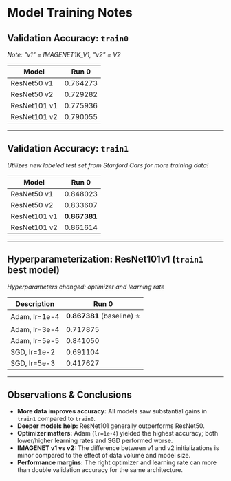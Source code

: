 # Model Training Notes

## Validation Accuracy: `train0`  
*Note: "v1" = IMAGENET1K_V1, "v2" = V2*

| Model         | Run 0    |
|---------------|----------|
| ResNet50 v1   | 0.764273 |
| ResNet50 v2   | 0.729282 |
| ResNet101 v1  | 0.775936 |
| ResNet101 v2  | 0.790055 |

---

## Validation Accuracy: `train1`  
*Utilizes new labeled test set from Stanford Cars for more training data!*

| Model         | Run 0    |
|---------------|----------|
| ResNet50 v1   | 0.848023 |
| ResNet50 v2   | 0.833607 |
| ResNet101 v1  | **0.867381** |
| ResNet101 v2  | 0.861614 |

---

## Hyperparameterization: ResNet101v1 (`train1` best model)  
*Hyperparameters changed: optimizer and learning rate*

| Description    | Run 0     |
|----------------|-----------|
| Adam, lr=1e-4  | **0.867381** (baseline) ⭐ |
| Adam, lr=3e-4  | 0.717875  |
| Adam, lr=5e-5  | 0.841050  |
| SGD, lr=1e-2   | 0.691104  |
| SGD, lr=5e-3   | 0.417627  |

---

## Observations & Conclusions

- **More data improves accuracy:** All models saw substantial gains in `train1` compared to `train0`.
- **Deeper models help:** ResNet101 generally outperforms ResNet50.
- **Optimizer matters:** Adam (`lr=1e-4`) yielded the highest accuracy; both lower/higher learning rates and SGD performed worse.
- **IMAGENET v1 vs v2:** The difference between v1 and v2 initializations is minor compared to the effect of data volume and model size.
- **Performance margins:** The right optimizer and learning rate can more than double validation accuracy for the same architecture.
